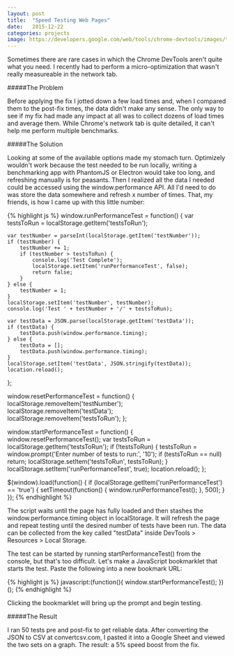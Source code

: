 ```yaml
---
layout: post
title:  "Speed Testing Web Pages"
date:   2015-12-22
categories: projects
image: https://developers.google.com/web/tools/chrome-devtools/images/timeline.png
---
```


Sometimes there are rare cases in which the Chrome DevTools aren't quite what you need. I recently had to perform a micro-optimization that wasn't really measureable in the network tab.

#####The Problem

Before applying the fix I jotted down a few load times and, when I compared them to the post-fix times, the data didn't make any sense. The only way to see if my fix had made any impact at all was to collect dozens of load times and average them. While Chrome's network tab is quite detailed, it can't help me perform multiple benchmarks.

#####The Solution

Looking at some of the available options made my stomach turn. Optimizely wouldn't work because the test needed to be run locally, writing a benchmarking app with PhantomJS or Electron would take too long, and refreshing manually is for peasants. Then I realized all the data I needed could be accessed using the window.performance API. All I'd need to do was store the data somewhere and refresh x number of times. That, my friends, is how I came up with this little number:

{% highlight js %}
window.runPerformanceTest = function() {
	var testsToRun = localStorage.getItem('testsToRun');

	var testNumber = parseInt(localStorage.getItem('testNumber'));
	if (testNumber) {
		testNumber += 1;
		if (testNumber > testsToRun) {
			console.log('Test Complete');
			localStorage.setItem('runPerformanceTest', false);
			return false;
		}
	} else {
		testNumber = 1;
	}
	localStorage.setItem('testNumber', testNumber);
	console.log('Test ' + testNumber + '/' + testsToRun);

	var testData = JSON.parse(localStorage.getItem('testData'));
	if (testData) {
		testData.push(window.performance.timing);
	} else {
		testData = [];
		testData.push(window.performance.timing);
	}
	localStorage.setItem('testData', JSON.stringify(testData));
	location.reload();
};

window.resetPerformanceTest = function() {
	localStorage.removeItem('testNumber');
	localStorage.removeItem('testData');
	localStorage.removeItem('testsToRun');
};

window.startPerformanceTest = function() {
	window.resetPerformanceTest();
	var testsToRun = localStorage.getItem('testsToRun');
	if (!testsToRun) {
		testsToRun = window.prompt('Enter number of tests to run:', '10');
		if (testsToRun == null) return;
		localStorage.setItem('testsToRun', testsToRun);
	}
	localStorage.setItem('runPerformanceTest', true);
	location.reload();
};

$(window).load(function() {
	if (localStorage.getItem('runPerformanceTest') == 'true') {
		setTimeout(function() {
			window.runPerformanceTest();
		}, 500);
	}
});
{% endhighlight %}

The script waits until the page has fully loaded and then stashes the window.performance.timing object in localStorage. It will refresh the page and repeat testing until the desired number of tests have been run. The data can be collected from the key called "testData" inside DevTools > Resources > Local Storage.

The test can be started by running startPerformanceTest() from the console, but that's too difficult. Let's make a JavaScript bookmarklet that starts the test. Paste the following into a new bookmark URL:

{% highlight js %}
javascript:(function(){ window.startPerformanceTest(); })();
{% endhighlight %}

Clicking the bookmarklet will bring up the prompt and begin testing.

#####The Result

I ran 50 tests pre and post-fix to get reliable data. After converting the JSON to CSV at convertcsv.com, I pasted it into a Google Sheet and viewed the two sets on a graph. The result: a 5% speed boost from the fix.
